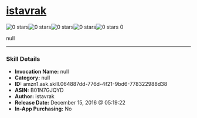 # [istavrak](http://alexa.amazon.com/#skills/amzn1.ask.skill.064887dd-776d-4f21-9bd6-778322988d38)
![0 stars](../../images/ic_star_border_black_18dp_1x.png)![0 stars](../../images/ic_star_border_black_18dp_1x.png)![0 stars](../../images/ic_star_border_black_18dp_1x.png)![0 stars](../../images/ic_star_border_black_18dp_1x.png)![0 stars](../../images/ic_star_border_black_18dp_1x.png) 0

null

***

### Skill Details

* **Invocation Name:** null
* **Category:** null
* **ID:** amzn1.ask.skill.064887dd-776d-4f21-9bd6-778322988d38
* **ASIN:** B01N7GJQYD
* **Author:** istavrak
* **Release Date:** December 15, 2016 @ 05:19:22
* **In-App Purchasing:** No
